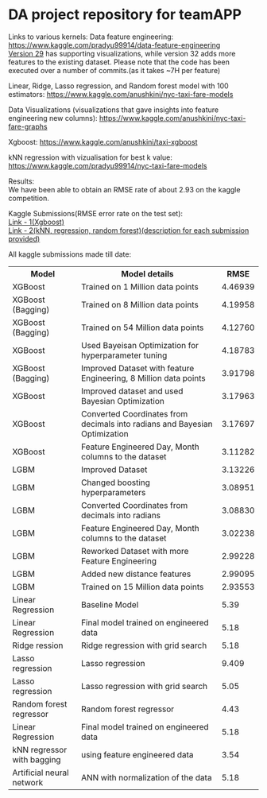 # DA project repository for teamAPP

Links to various kernels:
Data feature engineering:<br>
https://www.kaggle.com/pradyu99914/data-feature-engineering<br>
<a href = "https://www.kaggle.com/pradyu99914/data-feature-engineering?scriptVersionId=21783669">Version 29</a> has supporting visualizations, while version 32 adds more features to the existing dataset.
Please note that the code has been executed over a number of commits.(as it takes ~7H per feature)

Linear, Ridge, Lasso regression, and Random forest model with 100 estimators:
https://www.kaggle.com/anushkini/nyc-taxi-fare-models 


Data Visualizations (visualizations that gave insights into feature engineering new columns):
https://www.kaggle.com/anushkini/nyc-taxi-fare-graphs

Xgboost: 
https://www.kaggle.com/anushkini/taxi-xgboost

kNN regression with vizualisation for best k value:
https://www.kaggle.com/pradyu99914/nyc-taxi-fare-models

Results:<br>
We have been able to obtain an RMSE rate of about 2.93 on the kaggle competition.<br>

Kaggle Submissions(RMSE error rate on the test set):<br>
<a href = "https://drive.google.com/file/d/1yECttTfHGwCP7I-x2DqwKL2goEplKj4r/view?usp=sharing">Link - 1(Xgboost)</a><br>
<a href = "https://drive.google.com/file/d/1Z90VlckqNv_5gVYRxhFm5A1L9x89k3wz/view?usp=sharing">Link - 2(kNN, regression, random forest)(description for each submission provided)</a>

All kaggle submissions made till date:
<table class="tg">
  <tr>
    <th class="tg-yw4l"><b>Model</b></th>
    <th class="tg-yw4l"><b>Model details</b></th>
    <th class="tg-yw4l"><b>RMSE</b></th>
  </tr>
  <tr>
    <td class="tg-yw4l">XGBoost</td>
    <td class="tg-yw4l">Trained on 1 Million data points</td>
    <td class="tg-yw4l">4.46939</td>
  </tr>
  <tr>
    <td class="tg-yw4l">XGBoost (Bagging)</td>
    <td class="tg-yw4l">Trained on 8 Million data points</td>
    <td class="tg-yw4l">4.19958</td>  
  </tr>
  <tr>
    <td class="tg-yw4l">XGBoost (Bagging)</td>
    <td class="tg-yw4l">Trained on 54 Million data points</td>
    <td class="tg-yw4l">4.12760</td>  
  </tr>
  <tr>
    <td class="tg-yw4l">XGBoost</td>
    <td class="tg-yw4l">Used Bayeisan Optimization for hyperparameter tuning</td>
    <td class="tg-yw4l">4.18783</td>  
  </tr>
  <tr>
    <td class="tg-yw4l">XGBoost (Bagging)</td>
    <td class="tg-yw4l">Improved Dataset with feature Engineering, 8 Million data points</td>
    <td class="tg-yw4l">3.91798</td>  
  </tr>
  <tr>
    <td class="tg-yw4l">XGBoost</td>
    <td class="tg-yw4l">Improved dataset and used Bayesian Optimization</td>
    <td class="tg-yw4l">3.17963</td>  
  </tr>  
  <tr>
    <td class="tg-yw4l">XGBoost</td>
    <td class="tg-yw4l">Converted Coordinates from decimals into radians and Bayesian Optimization</td>
    <td class="tg-yw4l">3.17697</td>  
  </tr>
    <tr>
    <td class="tg-yw4l">XGBoost</td>
    <td class="tg-yw4l">Feature Engineered Day, Month columns to the dataset</td>
    <td class="tg-yw4l">3.11282</td>  
  </tr>
  <tr>
    <td class="tg-yw4l">LGBM</td>
    <td class="tg-yw4l">Improved Dataset</td>
    <td class="tg-yw4l">3.13226</td>  
  </tr>
  <tr>
    <td class="tg-yw4l">LGBM</td>
    <td class="tg-yw4l">Changed boosting hyperparameters</td>
    <td class="tg-yw4l">3.08951</td>  
  </tr>
  <tr>
    <td class="tg-yw4l">LGBM</td>
    <td class="tg-yw4l">Converted Coordinates from decimals into radians</td>
    <td class="tg-yw4l">3.08830</td>  
  </tr>
  <tr>
    <td class="tg-yw4l">LGBM</td>
    <td class="tg-yw4l">Feature Engineered Day, Month columns to the dataset</td>
    <td class="tg-yw4l">3.02238</td>  
  </tr>
  <tr>
    <td class="tg-yw4l">LGBM</td>
    <td class="tg-yw4l">Reworked Dataset with more Feature Engineering</td>
    <td class="tg-yw4l">2.99228</td>  
  </tr>
  <tr>
    <td class="tg-yw4l">LGBM</td>
    <td class="tg-yw4l">Added new distance features</td>
    <td class="tg-yw4l">2.99095</td>  
  </tr>
  <tr>
    <td class="tg-yw4l">LGBM</td>
    <td class="tg-yw4l">Trained on 15 Million data points</td>
    <td class="tg-yw4l">2.93553</td>  
  </tr>
  <tr>
    <td class="tg-yw4l">Linear Regression</td>
    <td class="tg-yw4l">Baseline Model</td>
    <td class="tg-yw4l">5.39</td>  
  </tr>
  <tr>
    <td class="tg-yw4l">Linear Regression</td>
    <td class="tg-yw4l">Final model trained on engineered data</td>
    <td class="tg-yw4l">5.18</td>  
  </tr>
  <tr>
    <td class="tg-yw4l">Ridge ression</td>
    <td class="tg-yw4l">Ridge regression with grid search</td>
    <td class="tg-yw4l">5.18</td>  
  </tr>
 
  <tr>
    <td class="tg-yw4l">Lasso regression</td>
    <td class="tg-yw4l">Lasso regression</td>
    <td class="tg-yw4l">9.409</td>  
  </tr>
  <tr>
    <td class="tg-yw4l">Lasso regression</td>
    <td class="tg-yw4l">Lasso regression with grid search</td>
    <td class="tg-yw4l">5.05</td>  
  </tr>
  <tr>
    <td class="tg-yw4l">Random forest regressor</td>
    <td class="tg-yw4l">Random forest regressor</td>
    <td class="tg-yw4l">4.43</td>  
  </tr>
  <tr>
    <td class="tg-yw4l">Linear Regression</td>
    <td class="tg-yw4l">Final model trained on engineered data</td>
    <td class="tg-yw4l">5.18</td>  
  </tr>
  <tr>
    <td class="tg-yw4l">kNN regressor with bagging</td>
    <td class="tg-yw4l">using feature engineered data</td>
    <td class="tg-yw4l">3.54</td>  
  </tr>
  <tr>
    <td class="tg-yw4l">Artificial neural network</td>
    <td class="tg-yw4l">ANN with normalization of the data</td>
    <td class="tg-yw4l">5.18</td>  
  </tr>
</table>
